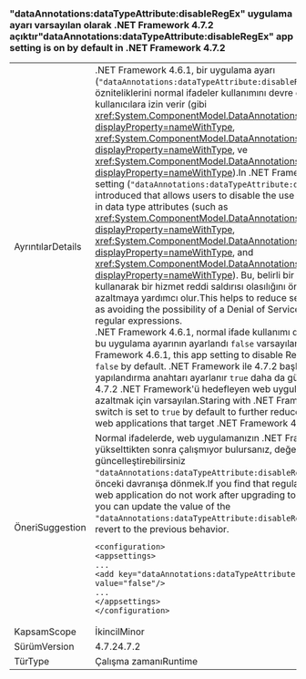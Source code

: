 ### <a name="dataannotationsdatatypeattributedisableregex-app-setting-is-on-by-default-in-net-framework-472"></a><span data-ttu-id="eecb1-101">"dataAnnotations:dataTypeAttribute:disableRegEx" uygulama ayarı varsayılan olarak .NET Framework 4.7.2 açıktır</span><span class="sxs-lookup"><span data-stu-id="eecb1-101">"dataAnnotations:dataTypeAttribute:disableRegEx" app setting is on by default in .NET Framework 4.7.2</span></span>

|   |   |
|---|---|
|<span data-ttu-id="eecb1-102">Ayrıntılar</span><span class="sxs-lookup"><span data-stu-id="eecb1-102">Details</span></span>|<span data-ttu-id="eecb1-103">.NET Framework 4.6.1, bir uygulama ayarı (<code>&quot;dataAnnotations:dataTypeAttribute:disableRegEx&quot;</code>) sunulan veri türü özniteliklerini normal ifadeler kullanımını devre dışı bırakmak kullanıcılara izin verir (gibi <xref:System.ComponentModel.DataAnnotations.EmailAddressAttribute?displayProperty=nameWithType>, <xref:System.ComponentModel.DataAnnotations.UrlAttribute?displayProperty=nameWithType>, ve <xref:System.ComponentModel.DataAnnotations.PhoneAttribute?displayProperty=nameWithType>).</span><span class="sxs-lookup"><span data-stu-id="eecb1-103">In .NET Framework 4.6.1, an app setting (<code>&quot;dataAnnotations:dataTypeAttribute:disableRegEx&quot;</code>) was introduced that allows users to disable the use of regular expressions in data type attributes (such as <xref:System.ComponentModel.DataAnnotations.EmailAddressAttribute?displayProperty=nameWithType>, <xref:System.ComponentModel.DataAnnotations.UrlAttribute?displayProperty=nameWithType>, and <xref:System.ComponentModel.DataAnnotations.PhoneAttribute?displayProperty=nameWithType>).</span></span> <span data-ttu-id="eecb1-104">Bu, belirli bir normal ifadeler kullanarak bir hizmet reddi saldırısı olasılığını önleme gibi güvenlik açığı azaltmaya yardımcı olur.</span><span class="sxs-lookup"><span data-stu-id="eecb1-104">This helps to reduce security vulnerability such as avoiding the possibility of a Denial of Service attack using specific regular expressions.</span></span><br/><span data-ttu-id="eecb1-105">.NET Framework 4.6.1, normal ifade kullanımı devre dışı bırakmak için bu uygulama ayarının ayarlandı <code>false</code> varsayılan olarak.</span><span class="sxs-lookup"><span data-stu-id="eecb1-105">In .NET Framework 4.6.1, this app setting to disable RegEx usage was set to <code>false</code> by default.</span></span> <span data-ttu-id="eecb1-106">.NET Framework ile 4.7.2 başlamanızı, bu yapılandırma anahtarı ayarlanır <code>true</code> daha da güvenli güvenlik açığı 4.7.2 .NET Framework'ü hedefleyen web uygulamaları ve üzeri azaltmak için varsayılan.</span><span class="sxs-lookup"><span data-stu-id="eecb1-106">Staring with .NET Framework 4.7.2, this config switch is set to <code>true</code> by default to further reduce secure vulnerability for web applications that target .NET Framework 4.7.2 and above.</span></span>|
|<span data-ttu-id="eecb1-107">Öneri</span><span class="sxs-lookup"><span data-stu-id="eecb1-107">Suggestion</span></span>|<span data-ttu-id="eecb1-108">Normal ifadelerde, web uygulamanızın .NET Framework 4.7.2 yükselttikten sonra çalışmıyor bulursanız, değerini güncelleştirebilirsiniz <code>&quot;dataAnnotations:dataTypeAttribute:disableRegEx&quot;</code> ayarını <code>false</code> önceki davranışa dönmek.</span><span class="sxs-lookup"><span data-stu-id="eecb1-108">If you find that regular expressions in your web application do not work after upgrading to .NET Framework 4.7.2, you can update the value of the <code>&quot;dataAnnotations:dataTypeAttribute:disableRegEx&quot;</code> setting to <code>false</code> to revert to the previous behavior.</span></span><pre><code class="lang-xml">&lt;configuration&gt;&#13;&#10;&lt;appsettings&gt;&#13;&#10;...&#13;&#10;&lt;add key=&quot;dataAnnotations:dataTypeAttribute:disableRegEx&quot; value=&quot;false&quot;/&gt;&#13;&#10;...&#13;&#10;&lt;/appsettings&gt;&#13;&#10;&lt;/configuration&gt;&#13;&#10;</code></pre>|
|<span data-ttu-id="eecb1-109">Kapsam</span><span class="sxs-lookup"><span data-stu-id="eecb1-109">Scope</span></span>|<span data-ttu-id="eecb1-110">İkincil</span><span class="sxs-lookup"><span data-stu-id="eecb1-110">Minor</span></span>|
|<span data-ttu-id="eecb1-111">Sürüm</span><span class="sxs-lookup"><span data-stu-id="eecb1-111">Version</span></span>|<span data-ttu-id="eecb1-112">4.7.2</span><span class="sxs-lookup"><span data-stu-id="eecb1-112">4.7.2</span></span>|
|<span data-ttu-id="eecb1-113">Tür</span><span class="sxs-lookup"><span data-stu-id="eecb1-113">Type</span></span>|<span data-ttu-id="eecb1-114">Çalışma zamanı</span><span class="sxs-lookup"><span data-stu-id="eecb1-114">Runtime</span></span>|

